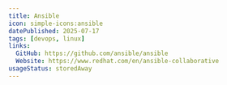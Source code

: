 ```yaml
---
title: Ansible
icon: simple-icons:ansible
datePublished: 2025-07-17
tags: [devops, linux]
links:
  GitHub: https://github.com/ansible/ansible
  Website: https://www.redhat.com/en/ansible-collaborative
usageStatus: storedAway
---
```


